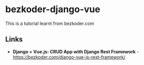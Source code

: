 # bezkoder-django-vue
This is a tutorial learnt from bezkoder.com

## Links

* **Django + Vue.js: CRUD App with Django Rest Framework** - <https://bezkoder.com/django-vue-js-rest-framework/>
